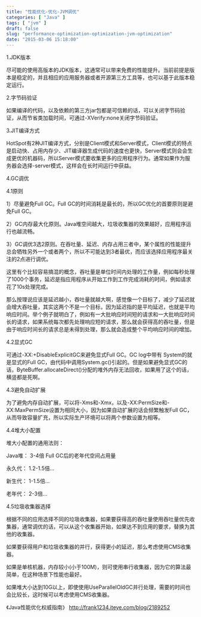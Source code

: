 ```yaml
---
title: "性能优化-优化-JVM调优"
categories: [ "Java" ]
tags: [ "jvm" ]
draft: false
slug: "performance-optimization-optimization-jvm-optimization"
date: "2015-03-06 15:18:00"
---
```


1.JDK版本

尽可能的使用高版本的JDK版本，这通常可以带来免费的性能提升。当前前提是版本是稳定的，并且相应的应用服务器或者开源第三方工具等，也可以基于此版本稳定运行。


<!--more-->


2.字节码验证

如果编译的代码，以及依赖的第三方jar包都是可信赖的话，可以关闭字节码验证，从而节省类加载时间，可通过-XVerify:none关闭字节码验证。

3.JIT编译方式

HotSpot有2种JIT编译方式，分别是Client模式和Server模式，Client模式的特点是启动快、占用内存少、JIT编译器生成代码的速度也更快，Server模式则会会生成更优的机器码，所以Server模式要收集更多的应用程序行为。通常如果作为服务器会选择-server模式，这样会在长时间运行中获益。

4.GC调优

4.1原则

1）尽量避免Full GC。Full GC的时间消耗是最长的，所以GC优化的首要原则是避免Full GC。

2）GC内存最大化原则。Java堆空间越大，垃圾收集器的效果越好，应用程序运行也越流畅。

3）GC调优3选2原则。在吞吐量、延迟、内存占用三者中，某个属性的性能提升总会牺牲另外一个或者两个，所以不可能达到3者最优，而应该选择应用程序最关注的2点进行调优。

这里有个比较容易搞混的概念，吞吐量是单位时间内处理的工作量，例如每秒处理了1000个事务，延迟是指应用程序从开始工作到工作完成消耗的时间，例如请求花了10s处理完成。

那么按理说应该是延迟越小，吞吐量就越大啊，感觉像一个目标了，减少了延迟就会增大吞吐量，其实这两个不是一个目标，因为延迟指的是平均延迟，也就是平均响应时间。举个例子就明白了，例如有一大批响应时间短的请求和一大批响应时间长的请求，如果系统每次都先处理响应短的请求，那么就会获得高的吞吐量，但是由于响应时间长的请求总是未得到处理，那么就会造成整个平均响应时间的增加。

4.2显式GC

可通过-XX:+DisableExplicitGC来避免显式Full GC。GC log中带有 System的就是显式的Full GC，由代码中调用System.gc()引起的。但是如果避免显式GC的话，ByteBuffer.allocateDirect()分配的堆外内存无法回收，如果用了这个的话，横竖都是死啊。

4.3避免自动扩展

为了避免内存自动扩展，可以将-Xms和-Xmx，以及-XX:PermSize和-XX:MaxPermSize设置为相同大小，因为如果自动扩展的话会频繁触发Full GC，从而导致容量扩充，所以实际生产环境可以将两个参数设置为相等。

4.4堆大小配置

堆大小配置的通用法则：

Java堆： 3-4倍 Full GC后的老年代空间占用量

永久代： 1.2-1.5倍...

新生代： 1-1.5倍...

老年代： 2-3倍...

4.5垃圾收集器选择

根据不同的应用选择不同的垃圾收集器，如果要获得高的吞吐量使用吞吐量优先收集器，通常调优的话，可以从这个收集器开始，如果达不到应用的要求，替换为其他的收集器。

如果要获得用户和垃圾收集器的并行，获得更小的延迟，那么考虑使用CMS收集器。

如果是单核机器，内存较小(小于100M)，则可使用串行收集器，因为它的算法最简单，在这种场景下性能也最好。

如果堆大小达到10G以上，即使使用UseParallelOldGC并行处理，需要的时间也会比较长，这时候可以考虑使用CMS收集器。

《Java性能优化权威指南》
  http://frank1234.iteye.com/blog/2189252 
